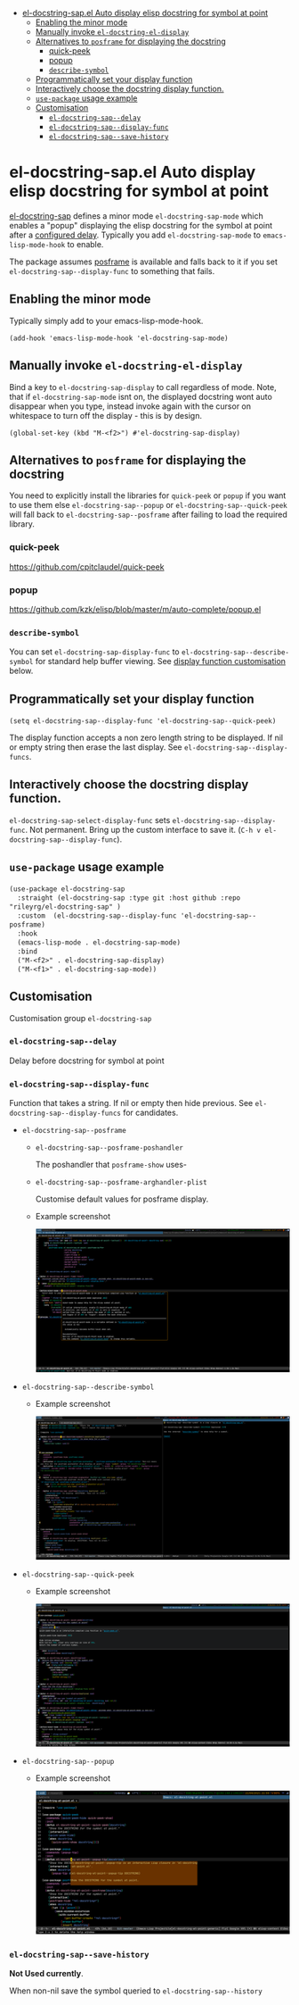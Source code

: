 - [el-docstring-sap.el Auto display elisp docstring for symbol at point](#org197d70e)
  - [Enabling the minor mode](#orgd0f1de0)
  - [Manually invoke `el-docstring-el-display`](#org680c27a)
  - [Alternatives to `posframe` for displaying the docstring](#orgd2fd183)
    - [quick-peek](#org12079c2)
    - [popup](#org110dc92)
    - [`describe-symbol`](#org846efcc)
  - [Programmatically set your display function](#org9f03615)
  - [Interactively choose  the docstring display function.](#orgcc21fa6)
  - [`use-package` usage example](#org036778a)
  - [Customisation](#org02ab7cf)
    - [`el-docstring-sap--delay`](#orgc3403e5)
    - [`el-docstring-sap--display-func`](#org510347a)
    - [`el-docstring-sap--save-history`](#orga6aada4)



<a id="org197d70e"></a>

# el-docstring-sap.el Auto display elisp docstring for symbol at point

[el-docstring-sap](./el-docstring-at-point.el) defines a minor mode `el-docstring-sap-mode` which enables a "popup" displaying the elisp docstring for the symbol at point after a [configured delay](#orgc3403e5). Typically you add `el-docstring-sap-mode` to `emacs-lisp-mode-hook` to enable.

The package assumes [posframe](https://github.com/tumashu/posframe) is available and falls back to it if you set `el-docstring-sap--display-func` to something that fails.


<a id="orgd0f1de0"></a>

## Enabling the minor mode

Typically simply add to your emacs-lisp-mode-hook.

```emacs-lisp
(add-hook 'emacs-lisp-mode-hook 'el-docstring-sap-mode)
```


<a id="org680c27a"></a>

## Manually invoke `el-docstring-el-display`

Bind a key to `el-docstring-sap-display` to call regardless of mode. Note, that if `el-docstring-sap-mode` isnt on, the displayed docstring wont auto disappear when you type, instead invoke again with the cursor on whitespace to turn off the display - this is by design.

```emacs-lisp
(global-set-key (kbd "M-<f2>") #'el-docstring-sap-display)
```


<a id="orgd2fd183"></a>

## Alternatives to `posframe` for displaying the docstring

You need to explicitly install the libraries for `quick-peek` or `popup` if you want to use them else `el-docstring-sap--popup` or `el-docstring-sap--quick-peek` will fall back to `el-docstring-sap--posframe` after failing to load the required library.


<a id="org12079c2"></a>

### quick-peek

<https://github.com/cpitclaudel/quick-peek>


<a id="org110dc92"></a>

### popup

<https://github.com/kzk/elisp/blob/master/m/auto-complete/popup.el>


<a id="org846efcc"></a>

### `describe-symbol`

You can set `el-docstring-sap-display-func` to `el-docstring-sap--describe-symbol` for standard help buffer viewing. See [display function customisation](#org510347a) below.


<a id="org9f03615"></a>

## Programmatically set your display function

`(setq el-docstring-sap--display-func 'el-docstring-sap--quick-peek)`

The display function accepts a non zero length string to be displayed. If nil or empty string then erase the last display. See `el-docstring-sap--display-funcs`.


<a id="orgcc21fa6"></a>

## Interactively choose  the docstring display function.

`el-docstring-sap-select-display-func` sets `el-docstring-sap--display-func`. Not permanent. Bring up the custom interface to save it. (`C-h v el-docstring-sap--display-func`).


<a id="org036778a"></a>

## `use-package` usage example

```emacs-lisp
(use-package el-docstring-sap
  :straight (el-docstring-sap :type git :host github :repo "rileyrg/el-docstring-sap" )
  :custom  (el-docstring-sap--display-func 'el-docstring-sap--posframe)
  :hook
  (emacs-lisp-mode . el-docstring-sap-mode)
  :bind
  ("M-<f2>" . el-docstring-sap-display)
  ("M-<f1>" . el-docstring-sap-mode))
```


<a id="org02ab7cf"></a>

## Customisation

Customisation group `el-docstring-sap`


<a id="orgc3403e5"></a>

### `el-docstring-sap--delay`

Delay before docstring for symbol at point


<a id="org510347a"></a>

### `el-docstring-sap--display-func`

Function that takes a string. If nil or empty then hide previous. See `el-docstring-sap--display-funcs` for candidates.

-   `el-docstring-sap--posframe`

    -   `el-docstring-sap--posframe-poshandler`

        The poshandler that `posframe-show` uses-

    -   `el-docstring-sap--posframe-arghandler-plist`

        Customise default values for posframe display.

    -   Example screenshot

        ![img](images/el-docstring-sap--posframe.png "elisp docstring posframe")

-   `el-docstring-sap--describe-symbol`

    -   Example screenshot

        ![img](images/el-docstring-sap--describe-symbol.png "elisp docstring describe-symbol")

-   `el-docstring-sap--quick-peek`

    -   Example screenshot

        ![img](images/el-docstring-sap--quick-peek.png "elisp docstring quick-peek")

-   `el-docstring-sap--popup`

    -   Example screenshot

        ![img](images/el-docstring-sap--popup.png "elisp docstring popup")


<a id="orga6aada4"></a>

### `el-docstring-sap--save-history`

**<span class="underline">Not Used currently</span>**.

When non-nil save the symbol queried to `el-docstring-sap--history`